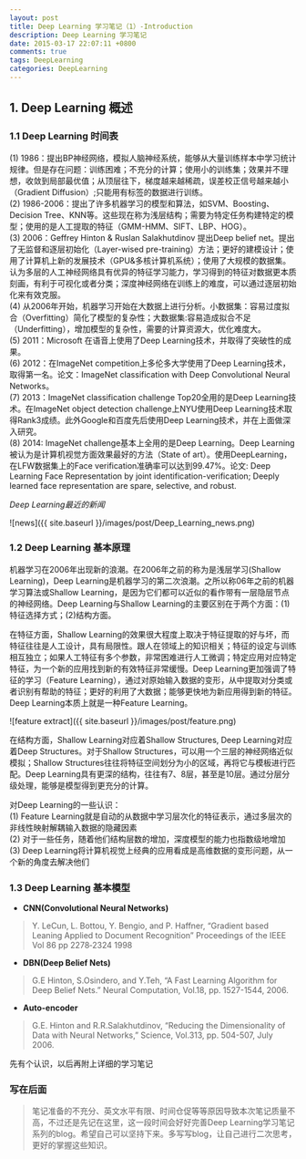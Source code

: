```yaml
---
layout: post
title: Deep Learning 学习笔记（1）-Introduction
description: Deep Learning 学习笔记
date: 2015-03-17 22:07:11 +0800
comments: true
tags: DeepLearning
categories: DeepLearning
---
```



## **1. Deep Learning 概述**

### 1.1 Deep Learning 时间表
(1) 1986：提出BP神经网络，模拟人脑神经系统，能够从大量训练样本中学习统计规律。但是存在问题：训练困难；不充分的计算；使用小的训练集；效果并不理想，收敛到局部最优值；从顶层往下，梯度越来越稀疏，误差校正信号越来越小（Gradient Diffusion）;只能用有标签的数据进行训练。<br />
(2) 1986-2006：提出了许多机器学习的模型和算法，如SVM、Boosting、Decision Tree、KNN等。这些现在称为浅层结构；需要为特定任务构建特定的模型；使用的是人工提取的特征（GMM-HMM、SIFT、LBP、HOG）。<br />
(3) 2006：Geffrey Hinton & Ruslan Salakhutdinov 提出Deep belief net。提出了无监督和逐层初始化（Layer-wised pre-training）方法；更好的建模设计；使用了计算机上新的发展技术（GPU&多核计算机系统）；使用了大规模的数据集。认为多层的人工神经网络具有优异的特征学习能力，学习得到的特征对数据更本质刻画，有利于可视化或者分类；深度神经网络在训练上的难度，可以通过逐层初始化来有效克服。<br />
(4) 从2006年开始，机器学习开始在大数据上进行分析。小数据集：容易过度拟合（Overfitting）简化了模型的复杂性；大数据集:容易造成拟合不足（Underfitting），增加模型的复杂性，需要的计算资源大，优化难度大。<br />
(5) 2011：Microsoft 在语音上使用了Deep Learning技术，并取得了突破性的成果。<br />
(6) 2012：在ImageNet competition上多伦多大学使用了Deep Learning技术，取得第一名。论文：ImageNet classification with Deep Convolutional Neural Networks。<br />
(7) 2013：ImageNet classification challenge Top20全用的是Deep Learning技术。在ImageNet object detection challenge上NYU使用Deep Learning技术取得Rank3成绩。此外Google和百度先后使用Deep Learning技术，并在上面做深入研究。<br />
(8) 2014: ImageNet challenge基本上全用的是Deep Learning。Deep Learning被认为是计算机视觉方面效果最好的方法（State of art）。使用DeepLearning，在LFW数据集上的Face verification准确率可以达到99.47%。论文: Deep Learning Face Representation by joint identification-verification; Deeply learned face representation are spare, selective, and robust.<br />

*Deep Learning最近的新闻*

![news]({{ site.baseurl }}/images/post/Deep_Learning_news.png)

### 1.2 Deep Learning 基本原理

机器学习在2006年出现新的浪潮。在2006年之前的称为是浅层学习(Shallow Learning)，Deep Learning是机器学习的第二次浪潮。之所以称06年之前的机器学习算法或Shallow Learning，是因为它们都可以近似的看作带有一层隐层节点的神经网络。Deep Learning与Shallow Learning的主要区别在于两个方面：(1) 特征选择方式；(2)结构方面。<br />

在特征方面，Shallow Learning的效果很大程度上取决于特征提取的好与坏，而特征往往是人工设计，具有局限性。跟人在领域上的知识相关；特征的设定与训练相互独立；如果人工特征有多个参数，非常困难进行人工微调；特定应用对应特定特征，为一个新的应用找到新的有效特征非常缓慢。Deep Learning更加强调了特征的学习（Feature Learning），通过对原始输入数据的变形，从中提取对分类或者识别有帮助的特征；更好的利用了大数据；能够更快地为新应用得到新的特征。Deep Learning本质上就是一种Feature Learning。<br />

![feature extract]({{ site.baseurl }}/images/post/feature.png)

在结构方面，Shallow Learning对应着Shallow Structures, Deep Learning对应着Deep Structures。对于Shallow Structures，可以用一个三层的神经网络近似模拟；Shallow Structures往往将特征空间划分为小的区域，再将它与模板进行匹配。Deep Learning具有更深的结构，往往有7、8层，甚至是10层。通过分层分级处理，能够是模型得到更充分的计算。

对Deep Learning的一些认识： <br />
(1) Feature Learning就是自动的从数据中学习层次化的特征表示，通过多层次的非线性映射解耦输入数据的隐藏因素<br />
(2) 对于一些任务，随着他们结构层数的增加，深度模型的能力也指数级地增加<br />
(3) Deep Learning将计算机视觉上经典的应用看成是高维数据的变形问题，从一个新的角度去解决他们 <br />

### 1.3 Deep Learning 基本模型
- **CNN(Convolutional Neural Networks)** <br />
> Y. LeCun, L. Bottou, Y. Bengio, and P. Haffner, “Gradient based Leaning Applied to Document Recognition” Proceedings of the IEEE Vol 86 pp 2278‐2324 1998 

- **DBN(Deep Belief Nets)** <br />
> G.E Hinton, S.Osindero, and Y.Teh, “A Fast Learning Algorithm for Deep Belief Nets.” Neural Computation, Vol.18, pp. 1527-1544, 2006.

- **Auto-encoder**
> G.E. Hinton and R.R.Salakhutdinov, “Reducing the Dimensionality of Data with Neural Networks,” Science, Vol.313, pp. 504-507, July 2006.

先有个认识，以后再附上详细的学习笔记


### 写在后面
> 笔记准备的不充分、英文水平有限、时间仓促等等原因导致本次笔记质量不高，不过还是先记在这里，这一段时间会好好完善Deep Learning学习笔记系列的blog。希望自己可以坚持下来。多写写blog，让自己进行二次思考，更好的掌握这些知识。





